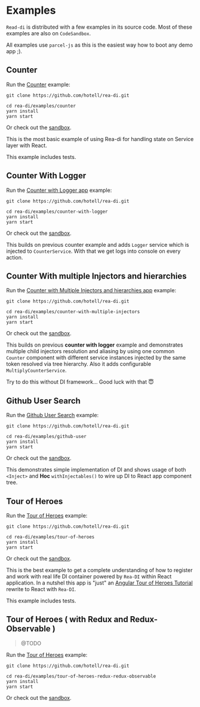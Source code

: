 # Examples

`Read-di` is distributed with a few examples in its source code. Most of these examples are also on `CodeSandbox`.

All examples use `parcel-js` as this is the easiest way how to boot any demo app ;).

## Counter

Run the [Counter](./counter) example:

```
git clone https://github.com/hotell/rea-di.git

cd rea-di/examples/counter
yarn install
yarn start
```

Or check out the [sandbox](https://codesanbox.io/).

This is the most basic example of using Rea-di for handling state on Service layer with React.

This example includes tests.

## Counter With Logger

Run the [Counter with Logger app](.) example:

```
git clone https://github.com/hotell/rea-di.git

cd rea-di/examples/counter-with-logger
yarn install
yarn start
```

Or check out the [sandbox](https://codesanbox.io/).

This builds on previous counter example and adds `Logger` service which is injected to `CounterService`. With that we get logs into console on every action.

## Counter With multiple Injectors and hierarchies

Run the [Counter with Multiple Injectors and hierarchies app](.) example:

```
git clone https://github.com/hotell/rea-di.git

cd rea-di/examples/counter-with-multiple-injectors
yarn install
yarn start
```

Or check out the [sandbox](https://codesanbox.io/).

This builds on previous **counter with logger** example and demonstrates multiple child injectors resolution and aliasing by using one common `Counter` component with different service instances injected by the same token resolved via tree hierarchy. Also it adds configurable `MultiplyCounterService`.

Try to do this without DI framework... Good luck with that 😇

## Github User Search

Run the [Github User Search](./github-user) example:

```
git clone https://github.com/hotell/rea-di.git

cd rea-di/examples/github-user
yarn install
yarn start
```

Or check out the [sandbox](https://codesanbox.io/).

This demonstrates simple implementation of DI and shows usage of both `<Inject>` and **Hoc** `withInjectables()` to wire up DI to React app component tree.

## Tour of Heroes

Run the [Tour of Heroes](./tour-of-heroes) example:

```
git clone https://github.com/hotell/rea-di.git

cd rea-di/examples/tour-of-heroes
yarn install
yarn start
```

Or check out the [sandbox](https://codesanbox.io/).

This is the best example to get a complete understanding of how to register and work with real life DI container powered by `Rea-DI` within React application. In a nutshel this app is "just" an [Angular Tour of Heroes Tutorial](https://angular.io/tutorial) rewrite to React with `Rea-DI`.

This example includes tests.

## Tour of Heroes ( with Redux and Redux-Observable )

> @TODO

Run the [Tour of Heroes](./tour-of-heroes) example:

```
git clone https://github.com/hotell/rea-di.git

cd rea-di/examples/tour-of-heroes-redux-redux-observable
yarn install
yarn start
```

Or check out the [sandbox](https://codesanbox.io/).
